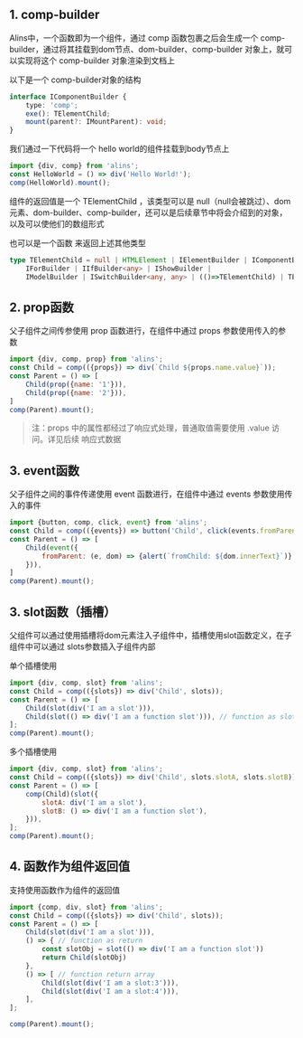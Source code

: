 <!--
 * @Author: chenzhongsheng
 * @Date: 2022-11-05 10:51:06
 * @Description: Coding something
 * @LastEditors: chenzhongsheng
 * @LastEditTime: 2022-11-12 14:04:16
-->

## 1. comp-builder

Alins中，一个函数即为一个组件，通过 comp 函数包裹之后会生成一个 comp-builder，通过将其挂载到dom节点、dom-builder、comp-builder 对象上，就可以实现将这个 comp-builder 对象渲染到文档上


以下是一个 comp-builder对象的结构

```ts
interface IComponentBuilder {
    type: 'comp';
    exe(): TElementChild;
    mount(parent?: IMountParent): void;
}
```

我们通过一下代码将一个 hello world的组件挂载到body节点上

<code-runner title='dom示例'/>

```js
import {div, comp} from 'alins';
const HelloWorld = () => div('Hello World!');
comp(HelloWorld).mount();
```

组件的返回值是一个 TElementChild ，该类型可以是 null（null会被跳过）、dom元素、dom-builder、comp-builder，还可以是后续章节中将会介绍到的对象，以及可以使他们的数组形式

也可以是一个函数 来返回上述其他类型

```ts
type TElementChild = null | HTMLElement | IElementBuilder | IComponentBuilder |
    IForBuilder | IIfBuilder<any> | IShowBuilder |
    IModelBuilder | ISwitchBuilder<any, any> | (()=>TElementChild) | TElementChild[];
```

## 2. prop函数

父子组件之间传参使用 prop 函数进行，在组件中通过 props 参数使用传入的参数

<code-runner title='父子组件传参示例'/>

```js
import {div, comp, prop} from 'alins';
const Child = comp(({props}) => div(`Child ${props.name.value}`));
const Parent = () => [
    Child(prop({name: '1'})),
    Child(prop({name: '2'})),
]
comp(Parent).mount();
```

>  注：props 中的属性都经过了响应式处理，普通取值需要使用 .value 访问。详见后续 响应式数据

## 3. event函数

父子组件之间的事件传递使用 event 函数进行，在组件中通过 events 参数使用传入的事件

<code-runner title='父子事件示例'/>

```js
import {button, comp, click, event} from 'alins';
const Child = comp(({events}) => button('Child', click(events.fromParent)));
const Parent = () => [
    Child(event({
        fromParent: (e, dom) => {alert(`fromChild: ${dom.innerText}`)}
    })),
]
comp(Parent).mount();
```

## 3. slot函数（插槽）

父组件可以通过使用插槽将dom元素注入子组件中，插槽使用slot函数定义，在子组件中可以通过 slots参数插入子组件内部

单个插槽使用

<code-runner title='插槽示例'/>

```js
import {div, comp, slot} from 'alins';
const Child = comp(({slots}) => div('Child', slots));
const Parent = () => [
    Child(slot(div('I am a slot'))),
    Child(slot(() => div('I am a function slot'))), // function as slot
];
comp(Parent).mount();
```

多个插槽使用

<code-runner title='多个插槽示例'/>

```js
import {div, comp, slot} from 'alins';
const Child = comp(({slots}) => div('Child', slots.slotA, slots.slotB));
const Parent = () => [
    comp(Child)(slot({
        slotA: div('I am a slot'),
        slotB: () => div('I am a function slot'),
    })),
];
comp(Parent).mount();
```

## 4. 函数作为组件返回值

支持使用函数作为组件的返回值

<code-runner title='函数作为组件返回值'></code-runner>

```js
import {comp, div, slot} from 'alins';
const Child = comp(({slots}) => div('Child', slots));
const Parent = () => [
    Child(slot(div('I am a slot'))),
    () => { // function as return
        const slotObj = slot(() => div('I am a function slot'))
        return Child(slotObj)
    },
    () => [ // function return array
        Child(slot(div('I am a slot:3'))),
        Child(slot(div('I am a slot:4'))),
    ],
];

comp(Parent).mount();
```